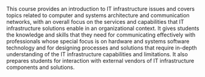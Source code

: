 This course provides an introduction to IT infrastructure issues and covers topics related to computer and systems architecture and communication networks, with an overall focus on the services and capabilities that IT infrastructure solutions enable in an organizational context. It gives students the knowledge and skills that they need for communicating effectively with professionals whose special focus is on hardware and systems software technology and for designing processes and solutions that require in-depth understanding of the IT infrastructure capabilities and limitations. It also prepares students for interaction with external vendors of IT infrastructure components and solutions. 